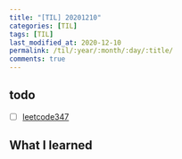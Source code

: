 ```yaml
---
title: "[TIL] 20201210"
categories: [TIL]
tags: [TIL]
last_modified_at: 2020-12-10
permalink: /til/:year/:month/:day/:title/
comments: true
---
```

## todo
- [ ] [leetcode347](https://leetcode.com/problems/top-k-frequent-elements/)

## What I learned

